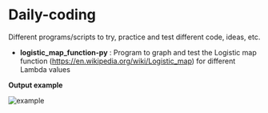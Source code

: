# Daily-coding
Different programs/scripts  to try, practice and test different code, ideas, etc.

- **logistic_map_function-py** : Program to graph and test the Logistic map function (https://en.wikipedia.org/wiki/Logistic_map) for different Lambda values

**Output example**

![example](https://github.com/rafaelmata357/Daily-coding/blob/master/logistic-example.png)
